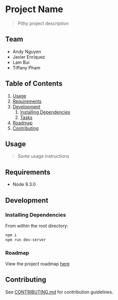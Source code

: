 # Project Name

> Pithy project description

## Team

  - Andy Nguyen
  - Javier Enriquez
  - Lam Bui
  - Tiffany Pham

## Table of Contents

1. [Usage](#Usage)
1. [Requirements](#requirements)
1. [Development](#development)
    1. [Installing Dependencies](#installing-dependencies)
    1. [Tasks](#tasks)
1. [Roadmap](#roadmap)
1. [Contributing](#contributing)

## Usage

> Some usage instructions

## Requirements

- Node 9.3.0

## Development

### Installing Dependencies

From within the root directory:

```sh
npm i
npm run dev-server
```

### Roadmap

View the project roadmap [here](LINK_TO_DOC)


## Contributing

See [CONTRIBUTING.md](CONTRIBUTING.md) for contribution guidelines.
